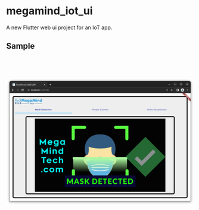 # megamind_iot_ui

A new Flutter web ui project for an IoT app.

## Sample

<h1 align="center">
  <br>
  <a><img src="https://raw.githubusercontent.com/lioTauhid/megamind-iot-ui/main/Screenshot.png"></a>
  <br>
  <br>
</h1>
